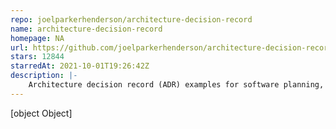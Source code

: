 ```yaml
---
repo: joelparkerhenderson/architecture-decision-record
name: architecture-decision-record
homepage: NA
url: https://github.com/joelparkerhenderson/architecture-decision-record
stars: 12844
starredAt: 2021-10-01T19:26:42Z
description: |-
    Architecture decision record (ADR) examples for software planning, IT leadership, and template documentation
---
```


[object Object]
